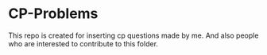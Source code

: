 # CP-Problems
This repo is created for inserting cp questions made by me. And also people who are interested to contribute to this folder.
